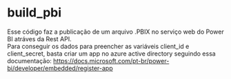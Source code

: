 # build_pbi
Esse código faz a publicação de um arquivo .PBIX no serviço web do Power BI atráves da Rest API.
<br>
Para conseguir os dados para preencher as variáveis client_id e client_secret, basta criar um app no azure active directory seguindo essa documentação: https://docs.microsoft.com/pt-br/power-bi/developer/embedded/register-app
